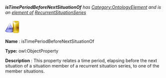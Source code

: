 ___isTimePeriodBeforeNextSituationOf__ 
 has
 [Category:OntologyElement](../../Category/OntologyElement "Category:OntologyElement") 
 and is an
 [element of](../../Property/ElementOf "Property:ElementOf") 
[RecurrentSituationSeries](../../Submissions/RecurrentSituationSeries "Submissions:RecurrentSituationSeries")_




  





[![ObjectProperty](../public/images/thumb/c/c3/ObjectProperty.gif/45px-ObjectProperty.gif)](../../Image/ObjectProperty.gif "ObjectProperty")


__Name__ 
 : isTimePeriodBeforeNextSituationOf
 



__Type:__ 
 owl:ObjectProperty
 



__Description__ 
 : This property relates a time period, elapsing before the next situation of a situation member of a recurrent situation series, to one of the member situations.